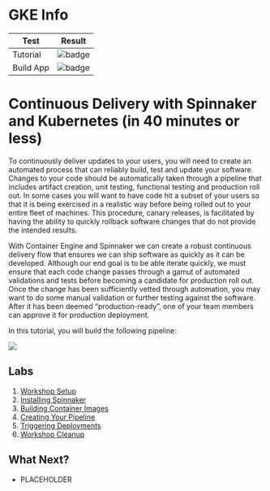 # GKE Info 

| Test          |   Result      |
| ------------- |---------------|
| Tutorial      | ![badge](https://concourse.dev.vicnastea.io/api/v1/teams/main/pipelines/gke-info-post-submit/jobs/test-tutorial/badge) |
| Build App     | ![badge](https://concourse.dev.vicnastea.io/api/v1/teams/main/pipelines/gke-info-post-submit/jobs/build-gke-info/badge)|

# Continuous Delivery with Spinnaker and Kubernetes (in 40 minutes or less)

To continuously deliver updates to your users, you will need to create an automated process that can reliably build, test and update your software. Changes to your code should be automatically taken through a pipeline that includes artifact creation, unit testing, functional testing and production roll out. In some cases you will want to have code hit a subset of your users so that it is being exercised in a realistic way before being rolled out to your entire fleet of machines. This procedure, canary releases, is facilitated by having the ability to quickly rollback software changes that do not provide the intended results.

With Container Engine and Spinnaker we can create a robust continuous delivery flow that ensures we can ship software as quickly as it can be developed. Although our end goal is to be able iterate quickly, we must ensure that each code change passes through a gamut of automated validations and tests before becoming a candidate for production roll out. Once the change has been sufficiently vetted through automation, you may want to do some manual validation or further testing against the software. After it has been deemed “production-ready”, one of your team members can approve it for production deployment. 

In this tutorial, you will build the following pipeline:

![](../docs/img/PLACEHOLDER.png)

## Labs

1. [Workshop Setup](labs/workshop-setup.md)
1. [Installing Spinnaker](labs/installing-spinnaker.md)
1. [Building Container Images](labs/building-container-images.md)
1. [Creating Your Pipeline](labs/creating-your-pipeline.md)
1. [Triggering Deployments](labs/triggering-deployments.md)
1. [Workshop Cleanup](labs/workshop-cleanup.md)

## What Next?

* PLACEHOLDER
